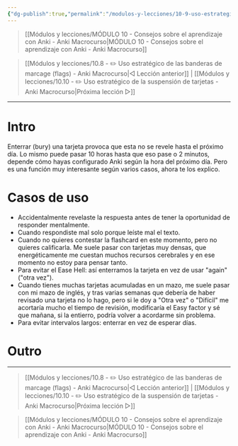 ```yaml
---
{"dg-publish":true,"permalink":"/modulos-y-lecciones/10-9-uso-estrategico-del-enterramiento-de-tarjetas-anki-macrocurso/","noteIcon":""}
---
```



> [[Módulos y lecciones/MÓDULO 10 - Consejos sobre el aprendizaje con Anki - Anki Macrocurso\|MÓDULO 10 - Consejos sobre el aprendizaje con Anki - Anki Macrocurso]]

> [[Módulos y lecciones/10.8 - ✏️ Uso estratégico de las banderas de marcage (flags) - Anki Macrocurso\|◁ Lección anterior]] | [[Módulos y lecciones/10.10 - ✏️ Uso estratégico de la suspensión de tarjetas - Anki Macrocurso\|Próxima lección ▷]]

---

# Intro
Enterrar (bury) una tarjeta provoca que esta no se revele hasta el próximo día. Lo mismo puede pasar 10 horas hasta que eso pase o 2 minutos, depende cómo hayas configurado Anki según la hora del próximo día. Pero es una función muy interesante según varios casos, ahora te los explico.

# Casos de uso
- Accidentalmente revelaste la respuesta antes de tener la oportunidad de responder mentalmente.
- Cuando respondiste mal solo porque leíste mal el texto.
- Cuando no quieres contestar la flashcard en este momento, pero no quieres calificarla. Me suele pasar con tarjetas muy densas, que energéticamente me cuestan muchos recursos cerebrales y en ese momento no estoy para pensar tanto.
- Para evitar el Ease Hell: así enterramos la tarjeta en vez de usar "again" ("otra vez").
- Cuando tienes muchas tarjetas acumuladas en un mazo, me suele pasar con mi mazo de inglés, y tras varias semanas que debería de haber revisado una tarjeta no lo hago, pero si le doy a "Otra vez" o "Difícil" me acortaría mucho el tiempo de revisión, modificaría el Easy factor y sé que mañana, si la entierro, podría volver a acordarme sin problema.
- Para evitar intervalos largos: enterrar en vez de esperar días.
 

# Outro

---

> [[Módulos y lecciones/10.8 - ✏️ Uso estratégico de las banderas de marcage (flags) - Anki Macrocurso\|◁ Lección anterior]] | [[Módulos y lecciones/10.10 - ✏️ Uso estratégico de la suspensión de tarjetas - Anki Macrocurso\|Próxima lección ▷]]

> [[Módulos y lecciones/MÓDULO 10 - Consejos sobre el aprendizaje con Anki - Anki Macrocurso\|MÓDULO 10 - Consejos sobre el aprendizaje con Anki - Anki Macrocurso]]